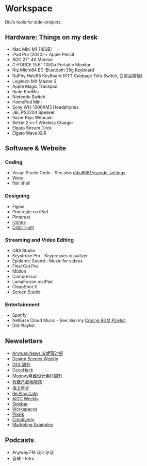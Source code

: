 # Workspace

Diu's tools for side-projects.

## Hardware: Things on my desk

- Mac Mini M1 (16GB)
- iPad Pro (2020) + Apple Pencil
- AOC 27" 4K Monitor
- C-FORCE 15.6" 1080p Portable Monitor
- Niz Micro84 EC-Bluetooth 35g Keyboard
- NuPhy Halo65 KeyBoard (KTT Cabbage Tofu Switch, 白菜豆腐轴)
- Logitech MX Master 3
- Apple Magic Trackpad
- Rode PodMic
- Nintendo Switch
- HomePod Mini
- Sony WH-1000XM3 Headphones
- JBL PS2200 Speaker
- Razer Kiyo Webcam
- Belkin 2-in-1 Wireless Charger
- Elgato Stream Deck
- Elgato Wave XLR

## Software & Website

### Coding

- Visual Studio Code - See also [ddiu8081/vscode-settings](https://github.com/ddiu8081/vscode-settings)
- Warp
- fish shell

### Designing

- Figma
- Procreate on iPad
- Pinterest
- [Icones](https://icones.netlify.app/)
- [Color Hunt](https://colorhunt.co/)

### Streaming and Video Editing

- OBS Studio
- Keystroke Pro - Keypresses visualizer
- Epidemic Sound - Music for videos
- Final Cut Pro
- Motion
- Compressor
- LumaFusion on iPad
- CleanShot X
- Screen Studio


### Entertainment

- Spotify
- NetEase Cloud Music - See also my [Coding BGM Playlist](https://ddiu.io/playlist)
- Dtd Playlist

## Newsletters

- [Anyway.News 安妮薇时报](https://anyway.fm/news/)
- [Design Scenes Weekly](https://designscenes.zhubai.love/)
- [DEX 周刊](https://dex.zhubai.love/)
- [DecoHack](https://www.decohack.com/)
- [Moonvy月维设计素材周刊](https://moonvy.zhubai.love/)
- [有趣产品咖啡馆](https://yunyingxiaowanzi.zhubai.love/)
- [海上星光](https://hsxg.zhubai.love/)
- [Re:Play Cafe](https://replay.cafe/)
- [AIGC Weekly](https://quail.ink/op7418/)
- [Sidebar](https://sidebar.io/)
- [Workspaces](https://www.workspaces.xyz/)
- [Pixels](https://klart.io/pixels)
- [Creativerly](https://creativerly.com/)
- [Marketing Examples](https://marketingexamples.com/)

## Podcasts

- Anyway.FM 设计杂谈
- 音球・Intro
